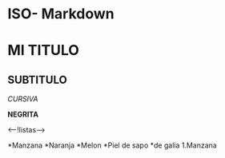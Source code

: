 # ISO- Markdown
# MI TITULO
## SUBTITULO
<!-- FORMATOS-->

*CURSIVA*

**NEGRITA**

<--!listas-->

*Manzana
*Naranja
*Melon
  *Piel de sapo
  *de galia
1.Manzana
